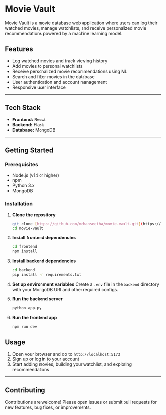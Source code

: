 # Movie Vault

Movie Vault is a movie database web application where users can log their watched movies, manage watchlists, and receive personalized movie recommendations powered by a machine learning model.

## Features

* Log watched movies and track viewing history
* Add movies to personal watchlists
* Receive personalized movie recommendations using ML
* Search and filter movies in the database
* User authentication and account management
* Responsive user interface

---

## Tech Stack

* **Frontend:** React
* **Backend:** Flask
* **Database:** MongoDB

---

## Getting Started

### Prerequisites

* Node.js (v14 or higher)
* npm
* Python 3.x
* MongoDB

### Installation

1.  **Clone the repository**
    ```bash
    git clone [https://github.com/mohanseetha/movie-vault.git](https://github.com/mohanseetha/movie-vault.git)
    cd movie-vault
    ```

2.  **Install frontend dependencies**
    ```bash
    cd frontend
    npm install
    ```

3.  **Install backend dependencies**
    ```bash
    cd backend
    pip install -r requirements.txt
    ```

4.  **Set up environment variables**
    Create a `.env` file in the `backend` directory with your MongoDB URI and other required configs.

5.  **Run the backend server**
    ```bash
    python app.py
    ```

6.  **Run the frontend app**
    ```bash
    npm run dev
    ```

## Usage

1.  Open your browser and go to `http://localhost:5173`
2.  Sign up or log in to your account
3.  Start adding movies, building your watchlist, and exploring recommendations

---

## Contributing

Contributions are welcome! Please open issues or submit pull requests for new features, bug fixes, or improvements.
